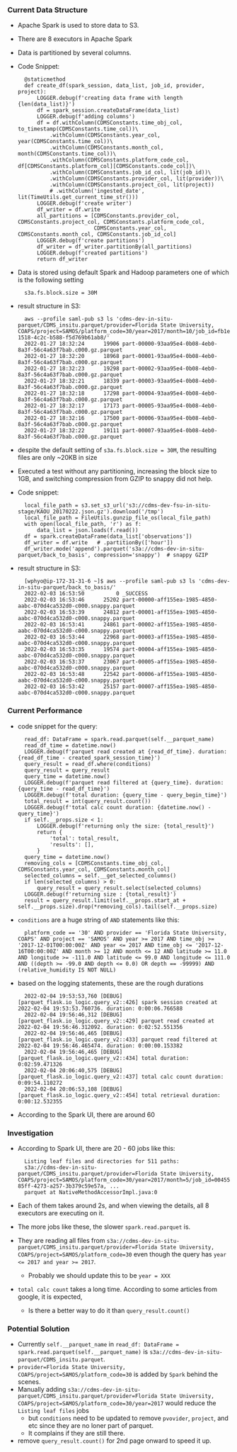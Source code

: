 ### Current Data Structure
- Apache Spark is used to store data to S3.
- There are 8 executors in Apache Spark
- Data is partitioned by several columns.
- Code Snippet: 

        @staticmethod
        def create_df(spark_session, data_list, job_id, provider, project):
            LOGGER.debug(f'creating data frame with length {len(data_list)}')
            df = spark_session.createDataFrame(data_list)
            LOGGER.debug(f'adding columns')
            df = df.withColumn(CDMSConstants.time_obj_col, to_timestamp(CDMSConstants.time_col))\
                .withColumn(CDMSConstants.year_col, year(CDMSConstants.time_col))\
                .withColumn(CDMSConstants.month_col, month(CDMSConstants.time_col))\
                .withColumn(CDMSConstants.platform_code_col, df[CDMSConstants.platform_col][CDMSConstants.code_col])\
                .withColumn(CDMSConstants.job_id_col, lit(job_id))\
                .withColumn(CDMSConstants.provider_col, lit(provider))\
                .withColumn(CDMSConstants.project_col, lit(project))
                # .withColumn('ingested_date', lit(TimeUtils.get_current_time_str()))
            LOGGER.debug(f'create writer')
            df_writer = df.write
            all_partitions = [CDMSConstants.provider_col, CDMSConstants.project_col, CDMSConstants.platform_code_col,
                              CDMSConstants.year_col, CDMSConstants.month_col, CDMSConstants.job_id_col]
            LOGGER.debug(f'create partitions')
            df_writer = df_writer.partitionBy(all_partitions)
            LOGGER.debug(f'created partitions')
            return df_writer
- Data is stored using default Spark and Hadoop parameters one of which is the following setting

        s3a.fs.block.size = 30M
- result structure in S3:

        aws --profile saml-pub s3 ls 'cdms-dev-in-situ-parquet/CDMS_insitu.parquet/provider=Florida State University, COAPS/project=SAMOS/platform_code=30/year=2017/month=10/job_id=fb1e78a6-1518-4c2c-b588-f5d769b61ab8/'
        2022-01-27 18:32:24      19906 part-00000-93aa95e4-0b08-4eb0-8a3f-56c4a63f7bab.c000.gz.parquet
        2022-01-27 18:32:20      18968 part-00001-93aa95e4-0b08-4eb0-8a3f-56c4a63f7bab.c000.gz.parquet
        2022-01-27 18:32:23      19298 part-00002-93aa95e4-0b08-4eb0-8a3f-56c4a63f7bab.c000.gz.parquet
        2022-01-27 18:32:21      18339 part-00003-93aa95e4-0b08-4eb0-8a3f-56c4a63f7bab.c000.gz.parquet
        2022-01-27 18:32:18      17298 part-00004-93aa95e4-0b08-4eb0-8a3f-56c4a63f7bab.c000.gz.parquet
        2022-01-27 18:32:17      17173 part-00005-93aa95e4-0b08-4eb0-8a3f-56c4a63f7bab.c000.gz.parquet
        2022-01-27 18:32:16      17500 part-00006-93aa95e4-0b08-4eb0-8a3f-56c4a63f7bab.c000.gz.parquet
        2022-01-27 18:32:22      19111 part-00007-93aa95e4-0b08-4eb0-8a3f-56c4a63f7bab.c000.gz.parquet
- despite the default setting of `s3a.fs.block.size = 30M`, the resulting files are only ~20KB in size
- Executed a test without any partitioning, increasing the block size to 1GB, and switching compression from GZIP to snappy  did not help. 
- Code snippet:

        local_file_path = s3.set_s3_url('s3://cdms-dev-fsu-in-situ-stage/KAOU_20170222.json.gz').download('/tmp')
        local_file_path = FileUtils.gunzip_file_os(local_file_path)
        with open(local_file_path, 'r') as f:
            data_list = json.loads(f.read())
        df = spark.createDataFrame(data_list['observations'])
        df_writer = df.write   # .partitionBy(['hour'])
        df_writer.mode('append').parquet('s3a://cdms-dev-in-situ-parquet/back_to_basis', compression='snappy')  # snappy GZIP
- result structure in S3:

        [wphyo@ip-172-31-31-6 ~]$ aws --profile saml-pub s3 ls 'cdms-dev-in-situ-parquet/back_to_basis/'
        2022-02-03 16:53:50          0 _SUCCESS
        2022-02-03 16:53:46      25202 part-00000-aff155ea-1985-4850-aabc-070d4ca532d0-c000.snappy.parquet
        2022-02-03 16:53:39      24812 part-00001-aff155ea-1985-4850-aabc-070d4ca532d0-c000.snappy.parquet
        2022-02-03 16:53:41      24861 part-00002-aff155ea-1985-4850-aabc-070d4ca532d0-c000.snappy.parquet
        2022-02-03 16:53:44      22968 part-00003-aff155ea-1985-4850-aabc-070d4ca532d0-c000.snappy.parquet
        2022-02-03 16:53:35      19574 part-00004-aff155ea-1985-4850-aabc-070d4ca532d0-c000.snappy.parquet
        2022-02-03 16:53:37      23067 part-00005-aff155ea-1985-4850-aabc-070d4ca532d0-c000.snappy.parquet
        2022-02-03 16:53:48      22542 part-00006-aff155ea-1985-4850-aabc-070d4ca532d0-c000.snappy.parquet
        2022-02-03 16:53:42      25157 part-00007-aff155ea-1985-4850-aabc-070d4ca532d0-c000.snappy.parquet
### Current Performance
- code snippet for the query:

        read_df: DataFrame = spark.read.parquet(self.__parquet_name)
        read_df_time = datetime.now()
        LOGGER.debug(f'parquet read created at {read_df_time}. duration: {read_df_time - created_spark_session_time}')
        query_result = read_df.where(conditions)
        query_result = query_result
        query_time = datetime.now()
        LOGGER.debug(f'parquet read filtered at {query_time}. duration: {query_time - read_df_time}')
        LOGGER.debug(f'total duration: {query_time - query_begin_time}')
        total_result = int(query_result.count())
        LOGGER.debug(f'total calc count duration: {datetime.now() - query_time}')
        if self.__props.size < 1:
            LOGGER.debug(f'returning only the size: {total_result}')
            return {
                'total': total_result,
                'results': [],
            }
        query_time = datetime.now()
        removing_cols = [CDMSConstants.time_obj_col, CDMSConstants.year_col, CDMSConstants.month_col]
        selected_columns = self.__get_selected_columns()
        if len(selected_columns) > 0:
            query_result = query_result.select(selected_columns)
        LOGGER.debug(f'returning size : {total_result}')
        result = query_result.limit(self.__props.start_at + self.__props.size).drop(*removing_cols).tail(self.__props.size)
- `conditions` are a huge string of `AND` statements like this:

        platform_code == '30' AND provider == 'Florida State University, COAPS' AND project == 'SAMOS' AND year >= 2017 AND time_obj >= '2017-12-01T00:00:00Z' AND year <= 2017 AND time_obj <= '2017-12-16T00:00:00Z' AND month >= 12 AND month <= 12 AND latitude >= 11.0 AND longitude >= -111.0 AND latitude <= 99.0 AND longitude <= 111.0 AND ((depth >= -99.0 AND depth <= 0.0) OR depth == -99999) AND (relative_humidity IS NOT NULL)
- based on the logging statements, these are the rough durations

        2022-02-04 19:53:53,760 [DEBUG] [parquet_flask.io_logic.query_v2::426] spark session created at 2022-02-04 19:53:53.760736. duration: 0:00:06.766588
        2022-02-04 19:56:46,312 [DEBUG] [parquet_flask.io_logic.query_v2::429] parquet read created at 2022-02-04 19:56:46.312092. duration: 0:02:52.551356
        2022-02-04 19:56:46,465 [DEBUG] [parquet_flask.io_logic.query_v2::433] parquet read filtered at 2022-02-04 19:56:46.465474. duration: 0:00:00.153382
        2022-02-04 19:56:46,465 [DEBUG] [parquet_flask.io_logic.query_v2::434] total duration: 0:02:59.471326
        2022-02-04 20:06:40,575 [DEBUG] [parquet_flask.io_logic.query_v2::437] total calc count duration: 0:09:54.110272
        2022-02-04 20:06:53,108 [DEBUG] [parquet_flask.io_logic.query_v2::454] total retrieval duration: 0:00:12.532355
- According to the Spark UI, there are around 60
### Investigation
- According to Spark UI, there are 20 - 60 jobs like this:

        Listing leaf files and directories for 511 paths:
        s3a://cdms-dev-in-situ-parquet/CDMS_insitu.parquet/provider=Florida State University, COAPS/project=SAMOS/platform_code=30/year=2017/month=5/job_id=0045542e-85ff-4273-a257-3b379c59e57a, ...
        parquet at NativeMethodAccessorImpl.java:0
- Each of them takes around 2s, and when viewing the details, all 8 executors are executing on it. 
- The more jobs like these, the slower `spark.read.parquet` is.
- They are reading all files from `s3a://cdms-dev-in-situ-parquet/CDMS_insitu.parquet/provider=Florida State University, COAPS/project=SAMOS/platform_code=30` even though the query has `year <= 2017 and year >= 2017`.
    - Probably we should update this to be `year = XXX`
- `total calc count` takes a long time. According to some articles from google, it is expected, 
    - Is there a better way to do it than `query_result.count()`
### Potential Solution
- Currently `self.__parquet_name` in `read_df: DataFrame = spark.read.parquet(self.__parquet_name)` is `s3a://cdms-dev-in-situ-parquet/CDMS_insitu.parquet`.
- `provider=Florida State University, COAPS/project=SAMOS/platform_code=30` is added by `Spark` behind the scenes. 
- Manually adding `s3a://cdms-dev-in-situ-parquet/CDMS_insitu.parquet/provider=Florida State University, COAPS/project=SAMOS/platform_code=30/year=2017` would reduce the `Listing leaf files` jobs
    - but `conditions` need to be updated to remove `pvovider`, `project`, and etc since they are no loner part of parquet. 
    - It complains if they are still there.
- remove `query_result.count()` for 2nd page onward to speed it up.